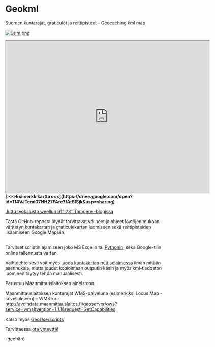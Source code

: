 # Geokml
Suomen kuntarajat, graticulet ja reittipisteet - Geocaching kml map

[![Esim.png](https://s9.postimg.org/a22x8bm5r/Esim.png)](https://postimg.org/image/4dwmhfht7/)

<iframe src="https://www.google.com/maps/d/u/0/embed?mid=114VJTemi07NH27FAre7fAtSISjk" width="640" height="480"></iframe>
<b>[>>>Esimerkkikartta<<<](https://drive.google.com/open?id=114VJTemi07NH27FAre7fAtSISjk&usp=sharing)</b>


[Juttu työkalusta weellun 61° 23° Tampere -blogissa](https://www.6123tampere.com/2016/08/15/tyokalu-kuntakartan-varittamiseen/)




Tästä GitHub-reposta löydät tarvittavat välineet ja ohjeet löytöjen mukaan väritetyn kuntakartan ja graticulekartan luomiseen sekä reittipisteiden lisäämiseen Google Mapsiin.


<br>Tarvitset scriptin ajamiseen joko MS Excelin tai [Pythonin](https://www.python.org/downloads/), sekä Google-tilin online tallennusta varten.

Vaihtoehtoisesti voit myös [luoda kuntakartan nettiselaimessa](https://repl.it/FNVg/0) ilman mitään asennuksia, mutta joudut kopioimaan outputin käsin ja myös kml-tiedoston luominen täytyy tehdä manuaalisesti.<br>


Perustuu Maanmittauslaitoksen aineistoon.


Maanmittauslaitoksen kuntarajat WMS-palveluna (esimerkiksi Locus Map -sovellukseen) – WMS-url: http://avoindata.maanmittauslaitos.fi/geoserver/ows?service=wms&version=1.1.1&request=GetCapabilities

Katso myös [GeoUserscripts](https://openuserjs.org/users/geoharo/scripts)


Tarvittaessa [ota yhteyttä!](https://www.geocaching.com/email/?guid=d30ee7cc-018f-4e64-a4b1-06c4011e4f63)

-geohärö
